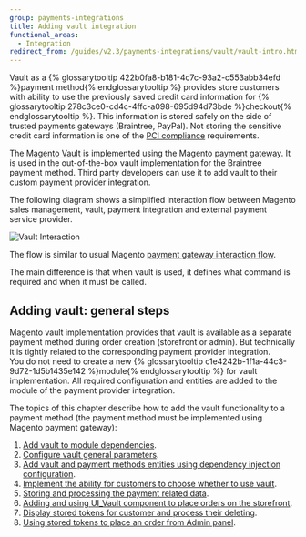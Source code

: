 ```yaml
---
group: payments-integrations
title: Adding vault integration
functional_areas:
  - Integration
redirect_from: /guides/v2.3/payments-integrations/vault/vault-intro.html
---
```


Vault as a {% glossarytooltip 422b0fa8-b181-4c7c-93a2-c553abb34efd %}payment method{% endglossarytooltip %} provides store customers with ability to use the previously saved credit card information for {% glossarytooltip 278c3ce0-cd4c-4ffc-a098-695d94d73bde %}checkout{% endglossarytooltip %}. This information is stored safely on the side of trusted payments gateways (Braintree, PayPal). Not storing the sensitive credit card information is one of the [PCI compliance](https://www.pcisecuritystandards.org/)  requirements.

The [Magento Vault]({{site.mage2100url}}app/code/Magento/Vault) is implemented using the Magento [payment gateway]({{page.baseurl}}/payment-integration/gateway.html). It is used in the out-of-the-box vault implementation for the Braintree payment method. Third party developers can use it to add vault to their custom payment provider integration.

The following diagram shows a simplified interaction flow between Magento sales management, vault, payment integration and external payment service provider.

![Vault Interaction]({{site.baseurl}}/static/images/payments-integrations/vault_interaction_flow1.png)

The flow is similar to usual Magento [payment gateway interaction flow]({{page.baseurl}}/payment-integration/gateway.html). 

The main difference is that when vault is used, it defines what command is required and when it must be called.

## Adding vault: general steps

Magento vault implementation provides that vault is available as a separate payment method during order creation (storefront or admin). But technically it is tightly related to the corresponding payment provider integration.  
You do not need to create a new {% glossarytooltip c1e4242b-1f1a-44c3-9d72-1d5b1435e142 %}module{% endglossarytooltip %} for vault implementation. All required configuration and entities are added to the module of the payment provider integration. 

The topics of this chapter describe how to add the vault functionality to a payment method (the payment method must be implemented using Magento payment gateway):

1. [Add vault to module dependencies]({{page.baseurl}}/payment-integration/vault/module-configuration.html).
2. [Configure vault general parameters]({{page.baseurl}}/payment-integration/vault/payment-configuration.html).
3. [Add vault and payment methods entities using dependency injection configuration]({{page.baseurl}}/payment-integration/vault/di-configuration.html).
4. [Implement the ability for customers to choose whether to use vault]({{page.baseurl}}/payment-integration/vault/enable.html).
5. [Storing and processing the payment related data]({{page.baseurl}}/payment-integration/vault/payment-token.html).
6. [Adding and using  UI_Vault component to place orders on the storefront]({{page.baseurl}}/payment-integration/vault/token-component-provider.html).
7. [Display stored tokens for customer and process their deleting]({{page.baseurl}}/payment-integration/vault/stored-information.html).
8. [Using stored tokens to place an order from Admin panel]({{page.baseurl}}/payment-integration/vault/admin-integration.html). 

